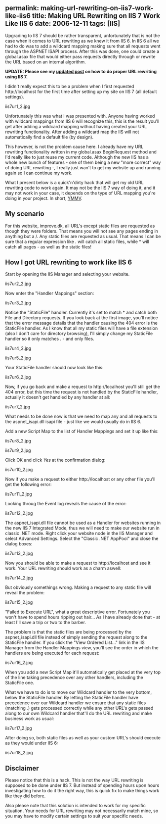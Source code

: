permalink: making-url-rewriting-on-iis7-work-like-iis6
title: Making URL Rewriting on IIS 7 Work Like IIS 6
date: 2006-12-11
tags: [IIS]
---
Upgrading to IIS 7 should be rather transparent, unfortunately that is not the case when it comes to URL rewriting as we knew it from IIS 6. In IIS 6 all we had to do was to add a wildcard mapping making sure that all requests went through the ASPNET ISAPI process. After this was done, one could create a global.asax file that would either pass requests directly through or rewrite the URL based on an internal algorithm.

**UPDATE: Please see my [updated post](http://improve.dk/archive/2009/10/14/how-to-do-url-rewriting-on-iis-7-properly.aspx) on how to do proper URL rewriting using IIS 7.**

I didn't really expect this to be a problem when I first requested http://localhost for the first time after setting up my site on IIS 7 (all default settings).

iis7ur1_2.jpg

Unfortunately this was what I was presented with. Anyone having worked with wildcard mappings from IIS 6 will recognize this, this is the result you'll get after adding a wildcard mapping without having created your URL rewriting functionality. After adding a wildcard map the IIS will not automatically find a default file (by design).

This however, is not the problem cause here. I already have my URL rewriting functionality written in my global.asax BeginRequest method and I'd really like to just reuse my current code. Although the new IIS has a whole new bunch of features - one of them being a new "more correct" way of doing URL rewriting -, I really just wan't to get my website up and running again so I can continue my work.

What I present below is a quick'n'dirty hack that will get my old URL rewriting code to work again. It may not be the IIS 7 way of doing it, and it may not work in your case, it depends on the type of URL mapping you're doing in your project. In short, [YMMV](http://en.wikipedia.org/wiki/Your_mileage_may_vary).

## My scenario

For this website, improve.dk, all URL's except static files are requested as though they were folders. That means you will not see any pages ending in anything but a /. Any static files are requested as usual. That means I can be sure that a regular expression like *.* will catch all static files, while * will catch all pages - as well as the static files!

## How I got URL rewriting to work like IIS 6

Start by opening the IIS Manager and selecting your website.

iis7ur2_2.jpg

Now enter the "Handler Mappings" section:

iis7ur3_2.jpg

Notice the "StaticFile" handler. Currently it's set to match * and catch both File and Directory requests. If you look back at the first image, you'll notice that the error message details that the handler causing the 404 error is the StaticFile handler. As I know that all my static files will have a file extension (also I don't care for directory browsing), I'll simply change my StaticFile handler so it only matches *.* - and only files.

iis7ur4_2.jpg

iis7ur5_2.jpg

Your StaticFile handler should now look like this:

iis7ur6_2.jpg

Now, if you go back and make a request to http://localhost you'll still get the 404 error, but this time the request is not handled by the StaticFile handler, actually it doesn't get handled by any handler at all:

iis7ur7_2.jpg

What needs to be done now is that we need to map any and all requests to the aspnet_isapi.dll isapi file - just like we would usually do in IIS 6.

Add a new Script Map to the list of Handler Mappings and set it up like this:

iis7ur8_2.jpg

iis7ur9_2.jpg

Click OK and click *Yes* at the confirmation dialog:

iis7ur10_2.jpg

Now if you make a request to either http://localhost or any other file you'll get the following error:

iis7ur11_2.jpg

Looking throug the Event log reveals the cause of the error:

iis7ur12_2.jpg

The aspnet_isapi.dll file cannot be used as a Handler for websites running in the new IIS 7 Integrated Mode, thus we will need to make our website run in classic .NET mode. Right click your website node in the IIS Manager and select Advanced Settings. Select the "Classic .NET AppPool" and close the dialog boxes:

iis7ur13_2.jpg

Now you should be able to make a request to http://localhost and see it work. Your URL rewriting should work as a charm aswell:

iis7ur14_2.jpg

But obviously somethings wrong. Making a request to any static file will reveal the problem:

iis7ur15_2.jpg

"Failed to Execute URL", what a great descriptive error. Fortunately you won't have to spend hours ripping out hair... As I have already done that - at least I'll save a trip or two to the barber.

The problem is that the static files are being processed by the aspnet_isapi.dll file instead of simply sending the request along to the StaticFile handler. If you click the "View Ordered List..." link in the IIS Manager from the Handler Mappings view, you'll see the order in which the handlers are being executed for each request:

iis7ur16_2.jpg

When you add a new Script Map it'll automatically get placed at the very top of the line taking precedence over any other handlers, including the StaticFile one.

What we have to do is to move our Wildcard handler to the very bottom, below the StaticFile handler. By letting the StaticFile handler have precedence over our Wildcard handler we ensure that any static files (matching *.*) gets processed correctly while any other URL's gets passed along to our own Wildcard handler that'll do the URL rewriting and make business work as usual:

iis7ur17_2.jpg

After doing so, both static files as well as your custom URL's should execute as they would under IIS 6:

iis7ur18_2.jpg

## Disclaimer

Please notice that this is a hack. This is not the way URL rewriting is supposed to be done under IIS 7. But instead of spending hours upon hours investigating how to do it the right way, this is quick fix to make things work like they did before.

Also please note that this solution is intended to work for my specific situation. Your needs for URL rewriting may not necessarily match mine, so you may have to modify certain settings to suit your specific needs.
